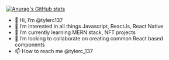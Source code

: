 
[![Anurag's GitHub stats](https://github-readme-stats.vercel.app/api?username=tylerc137)](https://github.com/anuraghazra/github-readme-stats)

- 👋 Hi, I’m @tylerc137
- 👀 I’m interested in all things Javascript, ReactJs, React Native
- 🌱 I’m currently learning MERN stack, NFT projects
- 💞️ I’m looking to collaborate on creating common React based components
- 📫 How to reach me @tylerc_137


<!---
tylerc137/tylerc137 is a ✨ special ✨ repository because its `README.md` (this file) appears on your GitHub profile.
You can click the Preview link to take a look at your changes.
--->
